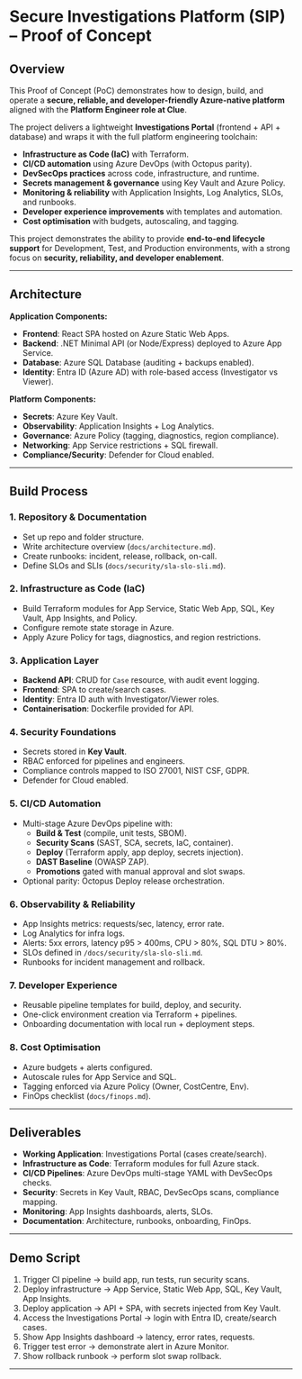 # Secure Investigations Platform (SIP) – Proof of Concept  

## Overview  
This Proof of Concept (PoC) demonstrates how to design, build, and operate a **secure, reliable, and developer-friendly Azure-native platform** aligned with the **Platform Engineer role at Clue**.  

The project delivers a lightweight **Investigations Portal** (frontend + API + database) and wraps it with the full platform engineering toolchain:  

- **Infrastructure as Code (IaC)** with Terraform.  
- **CI/CD automation** using Azure DevOps (with Octopus parity).  
- **DevSecOps practices** across code, infrastructure, and runtime.  
- **Secrets management & governance** using Key Vault and Azure Policy.  
- **Monitoring & reliability** with Application Insights, Log Analytics, SLOs, and runbooks.  
- **Developer experience improvements** with templates and automation.  
- **Cost optimisation** with budgets, autoscaling, and tagging.  

This project demonstrates the ability to provide **end-to-end lifecycle support** for Development, Test, and Production environments, with a strong focus on **security, reliability, and developer enablement**.  

---

## Architecture  
**Application Components:**  
- **Frontend**: React SPA hosted on Azure Static Web Apps.  
- **Backend**: .NET Minimal API (or Node/Express) deployed to Azure App Service.  
- **Database**: Azure SQL Database (auditing + backups enabled).  
- **Identity**: Entra ID (Azure AD) with role-based access (Investigator vs Viewer).  

**Platform Components:**  
- **Secrets**: Azure Key Vault.  
- **Observability**: Application Insights + Log Analytics.  
- **Governance**: Azure Policy (tagging, diagnostics, region compliance).  
- **Networking**: App Service restrictions + SQL firewall.  
- **Compliance/Security**: Defender for Cloud enabled.  


---

## Build Process  

### 1. Repository & Documentation  
- Set up repo and folder structure.  
- Write architecture overview (`docs/architecture.md`).  
- Create runbooks: incident, release, rollback, on-call.  
- Define SLOs and SLIs (`docs/security/sla-slo-sli.md`).  

### 2. Infrastructure as Code (IaC)  
- Build Terraform modules for App Service, Static Web App, SQL, Key Vault, App Insights, and Policy.  
- Configure remote state storage in Azure.  
- Apply Azure Policy for tags, diagnostics, and region restrictions.  

### 3. Application Layer  
- **Backend API**: CRUD for `Case` resource, with audit event logging.  
- **Frontend**: SPA to create/search cases.  
- **Identity**: Entra ID auth with Investigator/Viewer roles.  
- **Containerisation**: Dockerfile provided for API.  

### 4. Security Foundations  
- Secrets stored in **Key Vault**.  
- RBAC enforced for pipelines and engineers.  
- Compliance controls mapped to ISO 27001, NIST CSF, GDPR.  
- Defender for Cloud enabled.  

### 5. CI/CD Automation  
- Multi-stage Azure DevOps pipeline with:  
  - **Build & Test** (compile, unit tests, SBOM).  
  - **Security Scans** (SAST, SCA, secrets, IaC, container).  
  - **Deploy** (Terraform apply, app deploy, secrets injection).  
  - **DAST Baseline** (OWASP ZAP).  
  - **Promotions** gated with manual approval and slot swaps.  
- Optional parity: Octopus Deploy release orchestration.  

### 6. Observability & Reliability  
- App Insights metrics: requests/sec, latency, error rate.  
- Log Analytics for infra logs.  
- Alerts: 5xx errors, latency p95 > 400ms, CPU > 80%, SQL DTU > 80%.  
- SLOs defined in `/docs/security/sla-slo-sli.md`.  
- Runbooks for incident management and rollback.  

### 7. Developer Experience  
- Reusable pipeline templates for build, deploy, and security.  
- One-click environment creation via Terraform + pipelines.  
- Onboarding documentation with local run + deployment steps.  

### 8. Cost Optimisation  
- Azure budgets + alerts configured.  
- Autoscale rules for App Service and SQL.  
- Tagging enforced via Azure Policy (Owner, CostCentre, Env).  
- FinOps checklist (`docs/finops.md`).  

---

## Deliverables  
- **Working Application**: Investigations Portal (cases create/search).  
- **Infrastructure as Code**: Terraform modules for full Azure stack.  
- **CI/CD Pipelines**: Azure DevOps multi-stage YAML with DevSecOps checks.  
- **Security**: Secrets in Key Vault, RBAC, DevSecOps scans, compliance mapping.  
- **Monitoring**: App Insights dashboards, alerts, SLOs.  
- **Documentation**: Architecture, runbooks, onboarding, FinOps.  

---

## Demo Script  
1. Trigger CI pipeline → build app, run tests, run security scans.  
2. Deploy infrastructure → App Service, Static Web App, SQL, Key Vault, App Insights.  
3. Deploy application → API + SPA, with secrets injected from Key Vault.  
4. Access the Investigations Portal → login with Entra ID, create/search cases.  
5. Show App Insights dashboard → latency, error rates, requests.  
6. Trigger test error → demonstrate alert in Azure Monitor.  
7. Show rollback runbook → perform slot swap rollback.  

---

